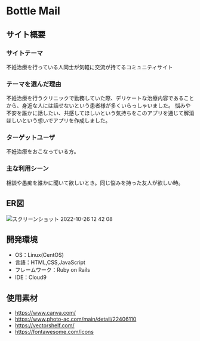 # Bottle Mail

## サイト概要
### サイトテーマ
不妊治療を行っている人同士が気軽に交流が持てるコミュニティサイト

### テーマを選んだ理由
不妊治療を行うクリニックで勤務していた際、デリケートな治療内容であることから、身近な人には話せないという患者様が多くいらっしゃいました。
悩みや不安を誰かに話したい、共感してほしいという気持ちをこのアプリを通じて解消ほしいという想いでアプリを作成しました。

### ターゲットユーザ
不妊治療をおこなっている方。

### 主な利用シーン
相談や愚痴を誰かに聞いて欲しいとき。同じ悩みを持った友人が欲しい時。

## ER図
![スクリーンショット 2022-10-26 12 42 08](https://user-images.githubusercontent.com/110168274/198171558-91a98ff0-819f-41d2-afb5-fc9234d19f20.png)

## 開発環境
- OS：Linux(CentOS)
- 言語：HTML,CSS,JavaScript
- フレームワーク：Ruby on Rails
- IDE：Cloud9

## 使用素材
- https://www.canva.com/
- https://www.photo-ac.com/main/detail/22406110
- https://vectorshelf.com/
- https://fontawesome.com/icons